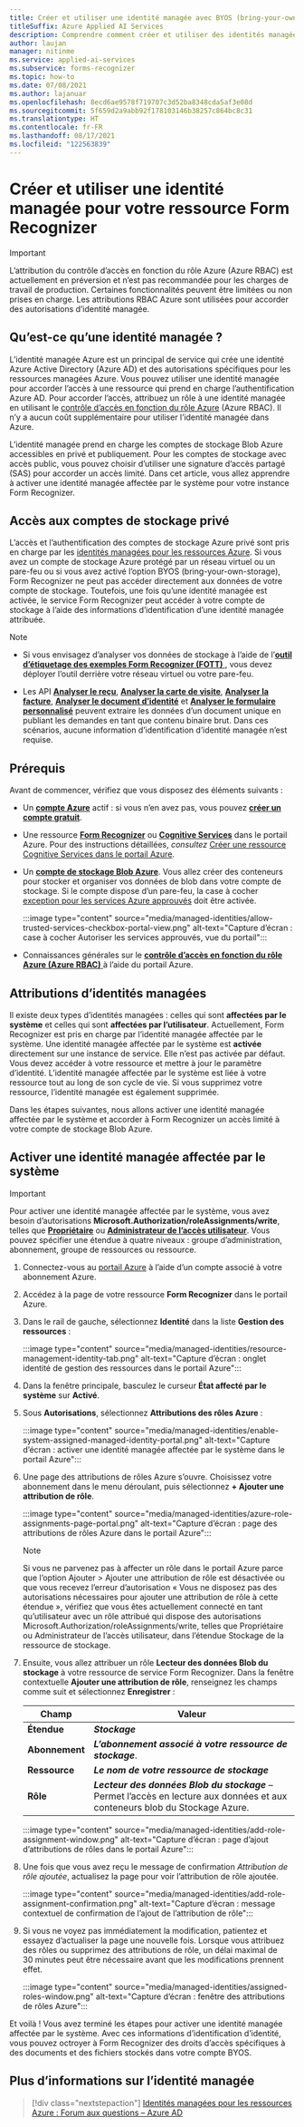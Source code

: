 ```yaml
---
title: Créer et utiliser une identité managée avec BYOS (bring-your-own-storage)
titleSuffix: Azure Applied AI Services
description: Comprendre comment créer et utiliser des identités managées avec des comptes BYOS
author: laujan
manager: nitinme
ms.service: applied-ai-services
ms.subservice: forms-recognizer
ms.topic: how-to
ms.date: 07/08/2021
ms.author: lajanuar
ms.openlocfilehash: 8ecd6ae9578f719707c3d52ba8348cda5af3e08d
ms.sourcegitcommit: 5f659d2a9abb92f178103146b38257c864bc8c31
ms.translationtype: HT
ms.contentlocale: fr-FR
ms.lasthandoff: 08/17/2021
ms.locfileid: "122563839"
---
```

# <a name="create-and-use-managed-identity-for-your-form-recognizer-resource"></a>Créer et utiliser une identité managée pour votre ressource Form Recognizer

> [!IMPORTANT]
> L’attribution du contrôle d’accès en fonction du rôle Azure (Azure RBAC) est actuellement en préversion et n’est pas recommandée pour les charges de travail de production. Certaines fonctionnalités peuvent être limitées ou non prises en charge. Les attributions RBAC Azure sont utilisées pour accorder des autorisations d’identité managée.

## <a name="what-is-managed-identity"></a>Qu’est-ce qu’une identité managée ?

L’identité managée Azure est un principal de service qui crée une identité Azure Active Directory (Azure AD) et des autorisations spécifiques pour les ressources managées Azure. Vous pouvez utiliser une identité managée pour accorder l’accès à une ressource qui prend en charge l’authentification Azure AD. Pour accorder l’accès, attribuez un rôle à une identité managée en utilisant le [contrôle d’accès en fonction du rôle Azure](../../role-based-access-control/overview.md) (Azure RBAC).  Il n’y a aucun coût supplémentaire pour utiliser l’identité managée dans Azure.

L’identité managée prend en charge les comptes de stockage Blob Azure accessibles en privé et publiquement.  Pour les comptes de stockage avec accès public, vous pouvez choisir d’utiliser une signature d’accès partagé (SAS) pour accorder un accès limité.   Dans cet article, vous allez apprendre à activer une identité managée affectée par le système pour votre instance Form Recognizer.

## <a name="private-storage-account-access"></a>Accès aux comptes de stockage privé

 L’accès et l’authentification des comptes de stockage Azure privé sont pris en charge par les [identités managées pour les ressources Azure](../../active-directory/managed-identities-azure-resources/overview.md). Si vous avez un compte de stockage Azure protégé par un réseau virtuel ou un pare-feu ou si vous avez activé l’option BYOS (bring-your-own-storage), Form Recognizer ne peut pas accéder directement aux données de votre compte de stockage. Toutefois, une fois qu’une identité managée est activée, le service Form Recognizer peut accéder à votre compte de stockage à l’aide des informations d’identification d’une identité managée attribuée.

> [!NOTE]
>
> * Si vous envisagez d’analyser vos données de stockage à l’aide de l’[**outil d’étiquetage des exemples Form Recognizer (FOTT)** ](https://fott-2-1.azurewebsites.net/), vous devez déployer l’outil derrière votre réseau virtuel ou votre pare-feu.
>
> * Les API [**Analyser le reçu**](https://westus.dev.cognitive.microsoft.com/docs/services/form-recognizer-api-v2-1/operations/AnalyzeReceiptAsync), [**Analyser la carte de visite**](https://westus.dev.cognitive.microsoft.com/docs/services/form-recognizer-api-v2-1/operations/AnalyzeBusinessCardAsync), [**Analyser  la facture**](https://westus.dev.cognitive.microsoft.com/docs/services/form-recognizer-api-v2-1/operations/5ed8c9843c2794cbb1a96291), [**Analyser le document d’identité**](https://westus.dev.cognitive.microsoft.com/docs/services/form-recognizer-api-v2-1/operations/5f74a7738978e467c5fb8707) et [**Analyser le formulaire personnalisé**](https://westus.dev.cognitive.microsoft.com/docs/services/form-recognizer-api-v2-1/operations/AnalyzeWithCustomForm) peuvent extraire les données d’un document unique en publiant les demandes en tant que contenu binaire brut. Dans ces scénarios, aucune information d’identification d’identité managée n’est requise.

## <a name="prerequisites"></a>Prérequis

Avant de commencer, vérifiez que vous disposez des éléments suivants :

* Un [**compte Azure**](https://azure.microsoft.com/free/cognitive-services/) actif : si vous n’en avez pas, vous pouvez [**créer un compte gratuit**](https://azure.microsoft.com/free/).

* Une ressource [**Form Recognizer**](https://ms.portal.azure.com/#create/Microsoft.CognitiveServicesTextTranslation) ou [**Cognitive Services**](https://ms.portal.azure.com/#create/Microsoft.CognitiveServicesAllInOne) dans le portail Azure. Pour des instructions détaillées, _consultez_ [Créer une ressource Cognitive Services dans le portail Azure](../../cognitive-services/cognitive-services-apis-create-account.md?tabs=multiservice%2cwindows).

* Un [**compte de stockage Blob Azure**](https://ms.portal.azure.com/#create/Microsoft.StorageAccount-ARM). Vous allez créer des conteneurs pour stocker et organiser vos données de blob dans votre compte de stockage. Si le compte dispose d’un pare-feu, la case à cocher [exception pour les services Azure approuvés](../../storage/common/storage-network-security.md?tabs=azure-portal#manage-exceptions) doit être activée.

    :::image type="content" source="media/managed-identities/allow-trusted-services-checkbox-portal-view.png" alt-text="Capture d’écran : case à cocher Autoriser les services approuvés, vue du portail":::

* Connaissances générales sur le [**contrôle d’accès en fonction du rôle Azure (Azure RBAC)** ](../../role-based-access-control/role-assignments-portal.md) à l’aide du portail Azure.

## <a name="managed-identity-assignments"></a>Attributions d’identités managées

Il existe deux types d’identités managées : celles qui sont **affectées par le système** et celles qui sont **affectées par l’utilisateur**. Actuellement, Form Recognizer est pris en charge par l’identité managée affectée par le système. Une identité managée affectée par le système est **activée** directement sur une instance de service. Elle n’est pas activée par défaut. Vous devez accéder à votre ressource et mettre à jour le paramètre d’identité. L’identité managée affectée par le système est liée à votre ressource tout au long de son cycle de vie. Si vous supprimez votre ressource, l’identité managée est également supprimée.

Dans les étapes suivantes, nous allons activer une identité managée affectée par le système et accorder à Form Recognizer un accès limité à votre compte de stockage Blob Azure.

## <a name="enable-a-system-assigned-managed-identity"></a>Activer une identité managée affectée par le système

>[!IMPORTANT]
>
> Pour activer une identité managée affectée par le système, vous avez besoin d’autorisations **Microsoft.Authorization/roleAssignments/write**, telles que [**Propriétaire**](../../role-based-access-control/built-in-roles.md#owner) ou [**Administrateur de l’accès utilisateur**](../../role-based-access-control/built-in-roles.md#user-access-administrator). Vous pouvez spécifier une étendue à quatre niveaux : groupe d’administration, abonnement, groupe de ressources ou ressource.

1. Connectez-vous au [portail Azure](https://portal.azure.com) à l’aide d’un compte associé à votre abonnement Azure.

1. Accédez à la page de votre ressource **Form Recognizer** dans le portail Azure.

1. Dans le rail de gauche, sélectionnez **Identité** dans la liste **Gestion des ressources** :

    :::image type="content" source="media/managed-identities/resource-management-identity-tab.png" alt-text="Capture d’écran : onglet identité de gestion des ressources dans le portail Azure":::

1. Dans la fenêtre principale, basculez le curseur **État affecté par le système** sur **Activé**.

1. Sous **Autorisations**, sélectionnez **Attributions des rôles Azure** :

    :::image type="content" source="media/managed-identities/enable-system-assigned-managed-identity-portal.png" alt-text="Capture d’écran : activer une identité managée affectée par le système dans le portail Azure":::

1. Une page des attributions de rôles Azure s’ouvre. Choisissez votre abonnement dans le menu déroulant, puis sélectionnez **&plus; Ajouter une attribution de rôle**.

    :::image type="content" source="media/managed-identities/azure-role-assignments-page-portal.png" alt-text="Capture d’écran : page des attributions de rôles Azure dans le portail Azure":::

    > [!NOTE]
    >
    > Si vous ne parvenez pas à affecter un rôle dans le portail Azure parce que l’option Ajouter > Ajouter une attribution de rôle est désactivée ou que vous recevez l’erreur d’autorisation « Vous ne disposez pas des autorisations nécessaires pour ajouter une attribution de rôle à cette étendue », vérifiez que vous êtes actuellement connecté en tant qu’utilisateur avec un rôle attribué qui dispose des autorisations Microsoft.Authorization/roleAssignments/write, telles que Propriétaire ou Administrateur de l’accès utilisateur, dans l’étendue Stockage de la ressource de stockage.

 7. Ensuite, vous allez attribuer un rôle **Lecteur des données Blob du stockage** à votre ressource de service Form Recognizer. Dans la fenêtre contextuelle **Ajouter une attribution de rôle**, renseignez les champs comme suit et sélectionnez **Enregistrer** :

    | Champ | Valeur|
    |------|--------|
    |**Étendue**| **_Stockage_**|
    |**Abonnement**| **_L’abonnement associé à votre ressource de stockage_**.|
    |**Ressource**| **_Le nom de votre ressource de stockage_**|
    |**Rôle** | **_Lecteur des données Blob du stockage_** – Permet l’accès en lecture aux données et aux conteneurs blob du Stockage Azure.|

     :::image type="content" source="media/managed-identities/add-role-assignment-window.png" alt-text="Capture d’écran : page d’ajout d’attributions de rôles dans le portail Azure":::

1. Une fois que vous avez reçu le message de confirmation _Attribution de rôle ajoutée_, actualisez la page pour voir l’attribution de rôle ajoutée.

    :::image type="content" source="media/managed-identities/add-role-assignment-confirmation.png" alt-text="Capture d’écran : message contextuel de confirmation de l’ajout de l’attribution de rôle":::

1. Si vous ne voyez pas immédiatement la modification, patientez et essayez d’actualiser la page une nouvelle fois. Lorsque vous attribuez des rôles ou supprimez des attributions de rôle, un délai maximal de 30 minutes peut être nécessaire avant que les modifications prennent effet.

    :::image type="content" source="media/managed-identities/assigned-roles-window.png" alt-text="Capture d’écran : fenêtre des attributions de rôles Azure":::

 Et voilà ! Vous avez terminé les étapes pour activer une identité managée affectée par le système. Avec ces informations d’identification d’identité, vous pouvez octroyer à Form Recognizer des droits d’accès spécifiques à des documents et des fichiers stockés dans votre compte BYOS.

## <a name="learn-more-about--managed-identity"></a>Plus d’informations sur l’identité managée

> [!div class="nextstepaction"]
> [Identités managées pour les ressources Azure : Forum aux questions – Azure AD](../../active-directory/managed-identities-azure-resources/managed-identities-faq.md)